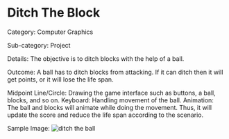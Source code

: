 # Ditch The Block

Category: Computer Graphics

Sub-category: Project

Details: The objective is to ditch blocks with the help of a ball.

Outcome: A ball has to ditch blocks from attacking. If it can ditch then it will get points, or it will lose the life span.

Midpoint Line/Circle: Drawing the game interface such as buttons, a ball, blocks, and so on.
Keyboard: Handling movement of the ball.
Animation: The ball and blocks will animate while doing the movement. Thus, it will update the score and reduce the life span according to the scenario.

Sample Image:
![ditch the ball](https://github.com/hack4tahsin/Ditch-The-Block/assets/54511117/4227a0c5-77e8-44ce-8698-e3f448263b04)
